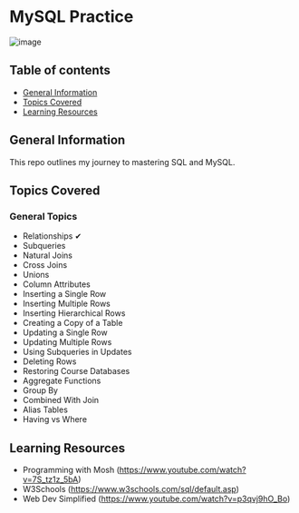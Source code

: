 # MySQL Practice

![image](https://user-images.githubusercontent.com/55777067/155754039-8d0fe31f-64e5-4e6b-9c77-def3c57405d1.png)

## Table of contents
* [General Information](#general-info)
* [Topics Covered](#topics-covered)
* [Learning Resources](#resources)


## General Information

This repo outlines my journey to mastering SQL and MySQL.


## Topics Covered

### General Topics

- Relationships ✔
- Subqueries
- Natural Joins
- Cross Joins
- Unions
- Column Attributes
- Inserting a Single Row 
- Inserting Multiple Rows 
- Inserting Hierarchical Rows 
- Creating a Copy of a Table 
- Updating a Single Row 
- Updating Multiple Rows 
- Using Subqueries in Updates 
- Deleting Rows
- Restoring Course Databases
- Aggregate Functions
- Group By
- Combined With Join
- Alias Tables
- Having vs Where


## Learning Resources

- Programming with Mosh (https://www.youtube.com/watch?v=7S_tz1z_5bA)
- W3Schools (https://www.w3schools.com/sql/default.asp)
- Web Dev Simplified (https://www.youtube.com/watch?v=p3qvj9hO_Bo)
